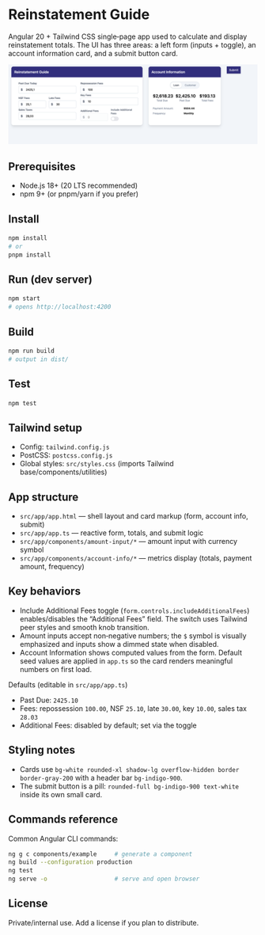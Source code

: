 # Reinstatement Guide

Angular 20 + Tailwind CSS single‑page app used to calculate and display reinstatement totals. The UI has three areas: a left form (inputs + toggle), an account information card, and a submit button card.

![alt text](image.png)
## Prerequisites
- Node.js 18+ (20 LTS recommended)
- npm 9+ (or pnpm/yarn if you prefer)

## Install
```bash
npm install
# or
pnpm install
```

## Run (dev server)
```bash
npm start
# opens http://localhost:4200
```

## Build
```bash
npm run build
# output in dist/
```

## Test
```bash
npm test
```

## Tailwind setup
- Config: `tailwind.config.js`
- PostCSS: `postcss.config.js`
- Global styles: `src/styles.css` (imports Tailwind base/components/utilities)

## App structure
- `src/app/app.html` — shell layout and card markup (form, account info, submit)
- `src/app/app.ts` — reactive form, totals, and submit logic
- `src/app/components/amount-input/*` — amount input with currency symbol
- `src/app/components/account-info/*` — metrics display (totals, payment amount, frequency)

## Key behaviors
- Include Additional Fees toggle (`form.controls.includeAdditionalFees`) enables/disables the “Additional Fees” field. The switch uses Tailwind peer styles and smooth knob transition.
- Amount inputs accept non‑negative numbers; the `$` symbol is visually emphasized and inputs show a dimmed state when disabled.
- Account Information shows computed values from the form. Default seed values are applied in `app.ts` so the card renders meaningful numbers on first load.

Defaults (editable in `src/app/app.ts`)
- Past Due: `2425.10`
- Fees: repossession `100.00`, NSF `25.10`, late `30.00`, key `10.00`, sales tax `28.03`
- Additional Fees: disabled by default; set via the toggle

## Styling notes
- Cards use `bg-white rounded-xl shadow-lg overflow-hidden border border-gray-200` with a header bar `bg-indigo-900`.
- The submit button is a pill: `rounded-full bg-indigo-900 text-white` inside its own small card.

## Commands reference
Common Angular CLI commands:
```bash
ng g c components/example     # generate a component
ng build --configuration production
ng test
ng serve -o                   # serve and open browser
```

## License
Private/internal use. Add a license if you plan to distribute.
